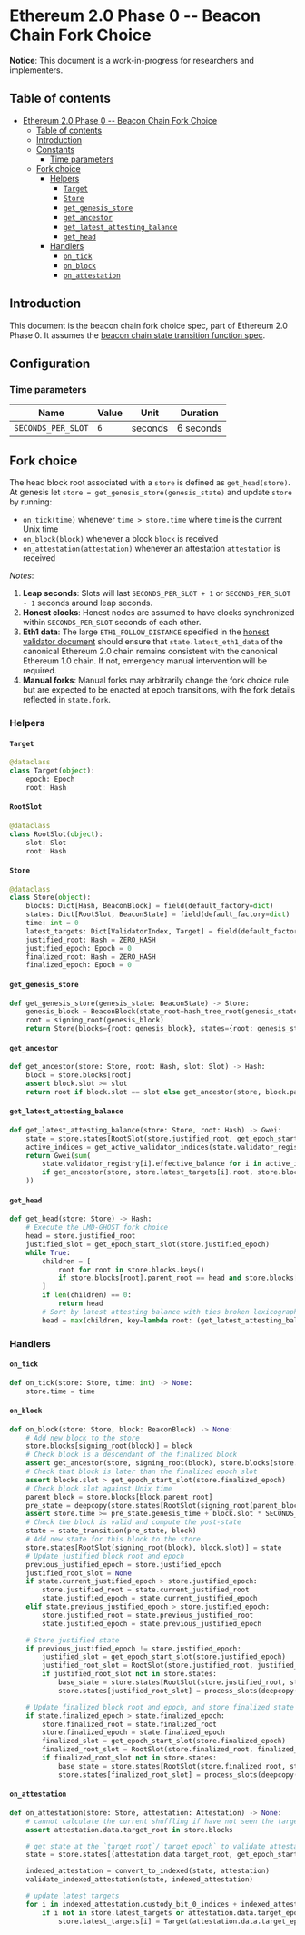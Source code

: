 # Ethereum 2.0 Phase 0 -- Beacon Chain Fork Choice

**Notice**: This document is a work-in-progress for researchers and implementers.

## Table of contents
<!-- TOC -->

- [Ethereum 2.0 Phase 0 -- Beacon Chain Fork Choice](#ethereum-20-phase-0----beacon-chain-fork-choice)
    - [Table of contents](#table-of-contents)
    - [Introduction](#introduction)
    - [Constants](#constants)
        - [Time parameters](#time-parameters)
    - [Fork choice](#fork-choice)
        - [Helpers](#helpers)
            - [`Target`](#target)
            - [`Store`](#store)
            - [`get_genesis_store`](#get_genesis_store)
            - [`get_ancestor`](#get_ancestor)
            - [`get_latest_attesting_balance`](#get_latest_attesting_balance)
            - [`get_head`](#get_head)
        - [Handlers](#handlers)
            - [`on_tick`](#on_tick)
            - [`on_block`](#on_block)
            - [`on_attestation`](#on_attestation)

<!-- /TOC -->

## Introduction

This document is the beacon chain fork choice spec, part of Ethereum 2.0 Phase 0. It assumes the [beacon chain state transition function spec](./0_beacon-chain.md).

## Configuration

### Time parameters

| Name | Value | Unit | Duration |
| - | - | :-: | :-: |
| `SECONDS_PER_SLOT` | `6` | seconds | 6 seconds |

## Fork choice

The head block root associated with a `store` is defined as `get_head(store)`. At genesis let `store = get_genesis_store(genesis_state)` and update `store` by running:

* `on_tick(time)` whenever `time > store.time` where `time` is the current Unix time
* `on_block(block)` whenever a block `block` is received
* `on_attestation(attestation)` whenever an attestation `attestation` is received

*Notes*:

1) **Leap seconds**: Slots will last `SECONDS_PER_SLOT + 1` or `SECONDS_PER_SLOT - 1` seconds around leap seconds.
2) **Honest clocks**: Honest nodes are assumed to have clocks synchronized within `SECONDS_PER_SLOT` seconds of each other.
3) **Eth1 data**: The large `ETH1_FOLLOW_DISTANCE` specified in the [honest validator document](https://github.com/ethereum/eth2.0-specs/blob/dev/specs/validator/0_beacon-chain-validator.md) should ensure that `state.latest_eth1_data` of the canonical Ethereum 2.0 chain remains consistent with the canonical Ethereum 1.0 chain. If not, emergency manual intervention will be required.
4) **Manual forks**: Manual forks may arbitrarily change the fork choice rule but are expected to be enacted at epoch transitions, with the fork details reflected in `state.fork`.

### Helpers

#### `Target`

```python
@dataclass
class Target(object):
    epoch: Epoch
    root: Hash
```

#### `RootSlot`

```python
@dataclass
class RootSlot(object):
    slot: Slot
    root: Hash
```



#### `Store`

```python
@dataclass
class Store(object):
    blocks: Dict[Hash, BeaconBlock] = field(default_factory=dict)
    states: Dict[RootSlot, BeaconState] = field(default_factory=dict)
    time: int = 0
    latest_targets: Dict[ValidatorIndex, Target] = field(default_factory=dict)
    justified_root: Hash = ZERO_HASH
    justified_epoch: Epoch = 0
    finalized_root: Hash = ZERO_HASH
    finalized_epoch: Epoch = 0
```

#### `get_genesis_store`

```python
def get_genesis_store(genesis_state: BeaconState) -> Store:
    genesis_block = BeaconBlock(state_root=hash_tree_root(genesis_state))
    root = signing_root(genesis_block)
    return Store(blocks={root: genesis_block}, states={root: genesis_state}, justified_root=root, finalized_root=root)
```

#### `get_ancestor`

```python
def get_ancestor(store: Store, root: Hash, slot: Slot) -> Hash:
    block = store.blocks[root]
    assert block.slot >= slot
    return root if block.slot == slot else get_ancestor(store, block.parent_root, slot)
```

#### `get_latest_attesting_balance`

```python
def get_latest_attesting_balance(store: Store, root: Hash) -> Gwei:
    state = store.states[RootSlot(store.justified_root, get_epoch_start_slot(store.justified_epoch)]
    active_indices = get_active_validator_indices(state.validator_registry, get_current_epoch(state))
    return Gwei(sum(
        state.validator_registry[i].effective_balance for i in active_indices
        if get_ancestor(store, store.latest_targets[i].root, store.blocks[root].slot) == root
    ))
```

#### `get_head`

```python
def get_head(store: Store) -> Hash:
    # Execute the LMD-GHOST fork choice
    head = store.justified_root
    justified_slot = get_epoch_start_slot(store.justified_epoch)
    while True:
        children = [
            root for root in store.blocks.keys()
            if store.blocks[root].parent_root == head and store.blocks[root].slot > justified_slot
        ]
        if len(children) == 0:
            return head
        # Sort by latest attesting balance with ties broken lexicographically
        head = max(children, key=lambda root: (get_latest_attesting_balance(store, root), root))
```

### Handlers

#### `on_tick`

```python
def on_tick(store: Store, time: int) -> None:
    store.time = time
```

#### `on_block`

```python
def on_block(store: Store, block: BeaconBlock) -> None:
    # Add new block to the store
    store.blocks[signing_root(block)] = block
    # Check block is a descendant of the finalized block
    assert get_ancestor(store, signing_root(block), store.blocks[store.finalized_root].slot) == store.finalized_root
    # Check that block is later than the finalized epoch slot
    assert blocks.slot > get_epoch_start_slot(store.finalized_epoch)
    # Check block slot against Unix time
    parent_block = store.blocks[block.parent_root]
    pre_state = deepcopy(store.states[RootSlot(signing_root(parent_block), parent_block.slot)])
    assert store.time >= pre_state.genesis_time + block.slot * SECONDS_PER_SLOT
    # Check the block is valid and compute the post-state
    state = state_transition(pre_state, block)
    # Add new state for this block to the store
    store.states[RootSlot(signing_root(block), block.slot)] = state
    # Update justified block root and epoch
    previous_justified_epoch = store.justified_epoch
    justified_root_slot = None
    if state.current_justified_epoch > store.justified_epoch:
        store.justified_root = state.current_justified_root
        state.justified_epoch = state.current_justified_epoch
    elif state.previous_justified_epoch > store.justified_epoch:
        store.justified_root = state.previous_justified_root
        state.justified_epoch = state.previous_justified_epoch

    # Store justified state
    if previous_justified_epoch != store.justified_epoch:
        justified_slot = get_epoch_start_slot(store.justified_epoch)
        justified_root_slot = RootSlot(store.justified_root, justified_slot)
        if justified_root_slot not in store.states:
            base_state = store.states[RootSlot(store.justified_root, store.blocks[store.justified_root].slot)]
            store.states[justified_root_slot] = process_slots(deepcopy(base_state), justified_slot)

    # Update finalized block root and epoch, and store finalized state
    if state.finalized_epoch > state.finalized_epoch:
        store.finalized_root = state.finalized_root
        store.finalized_epoch = state.finalized_epoch
        finalized_slot = get_epoch_start_slot(store.finalized_epoch)
        finalized_root_slot = RootSlot(store.finalized_root, finalized_slot)
        if finalized_root_slot not in store.states:
            base_state = store.states[RootSlot(store.finalized_root, store.blocks[store.finalized_root].slot)]
            store.states[finalized_root_slot] = process_slots(deepcopy(base_state), finalized_slot)
```

#### `on_attestation`

```python
def on_attestation(store: Store, attestation: Attestation) -> None:
    # cannot calculate the current shuffling if have not seen the target
    assert attestation.data.target_root in store.blocks

    # get state at the `target_root`/`target_epoch` to validate attestation and calculate the committees
    state = store.states[(attestation.data.target_root, get_epoch_start_slot(attestation.data.target_epoch))]

    indexed_attestation = convert_to_indexed(state, attestation)
    validate_indexed_attestation(state, indexed_attestation)

    # update latest targets
    for i in indexed_attestation.custody_bit_0_indices + indexed_attestation.custody_bit_1_indices:
        if i not in store.latest_targets or attestation.data.target_epoch > store.latest_targets[i].epoch:
            store.latest_targets[i] = Target(attestation.data.target_epoch, attestation.data.target_root)
```
